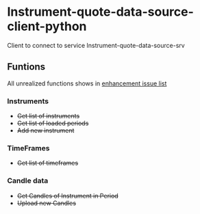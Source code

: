 # Instrument-quote-data-source-client-python
Client to connect to service Instrument-quote-data-source-srv

## Funtions
All unrealized functions shows in [enhancement issue list](https://github.com/Instrument-Data-Source/Instrument-quote-data-source-client-python/issues?q=is%3Aissue+is%3Aopen+label%3Aenhancement)

### Instruments
- ~~Get list of instruments~~
- ~~Get list of loaded periods~~
- ~~Add new instrument~~

### TimeFrames
- ~~Get list of timeframes~~

### Candle data
- ~~Get Candles of Instrument in Period~~
- ~~Upload new Candles~~
